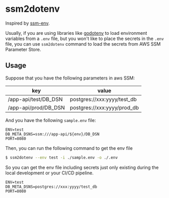 # ssm2dotenv

Inspired by [ssm-env](https://github.com/remind101/ssm-env). 

Usually, if you are using libraries like [godotenv](https://github.com/joho/godotenv) to load environment variables from a `.env` file, but you won't like to place the secrets in the `.env` file, you can use `ssm2dotenv` command to load the secrets from AWS SSM Parameter Store.

## Usage

Suppose that you have the following parameters in aws SSM:

| key                  | value                       |
|----------------------|-----------------------------|
| /app-api/test/DB_DSN | postgres://xxx:yyyy/test_db |
| /app-api/prod/DB_DSN | postgres://xxx:yyyy/prod_db |

And you have the following `sample.env` file:
```dotenv
ENV=test
DB_META_DSNS=ssm:///app-api/${env}/DB_DSN
PORT=8080
```

Then, you can run the following command to get the env file

```bash
$ ssm2dotenv --env test -i ./sample.env -o ./.env
```

So you can get the env file including secrets just only existing during the local development or your CI/CD pipeline. 

```dotenv
ENV=test
DB_META_DSNS=postgres://xxx:yyyy/test_db
PORT=8080
```
